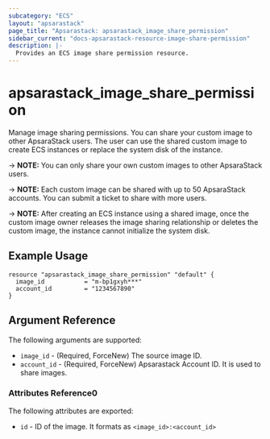 ```yaml
---
subcategory: "ECS"
layout: "apsarastack"
page_title: "Apsarastack: apsarastack_image_share_permission"
sidebar_current: "docs-apsarastack-resource-image-share-permission"
description: |-
  Provides an ECS image share permission resource.
---
```


# apsarastack\_image\_share\_permission

Manage image sharing permissions. You can share your custom image to other ApsaraStack users. The user can use the shared custom image to create ECS instances or replace the system disk of the instance.

-> **NOTE:** You can only share your own custom images to other ApsaraStack users.

-> **NOTE:** Each custom image can be shared with up to 50 ApsaraStack accounts. You can submit a ticket to share with more users.

-> **NOTE:** After creating an ECS instance using a shared image, once the custom image owner releases the image sharing relationship or deletes the custom image, the instance cannot initialize the system disk.

## Example Usage

```
resource "apsarastack_image_share_permission" "default" {
  image_id           = "m-bp1gxyh***"
  account_id         = "1234567890"
}
```

## Argument Reference

The following arguments are supported:

* `image_id` - (Required, ForceNew) The source image ID.
* `account_id` - (Required, ForceNew) Apsarastack Account ID. It is used to share images.
   
   

### Attributes Reference0
 
 The following attributes are exported:
 
* `id` - ID of the image. It formats as `<image_id>:<account_id>`
